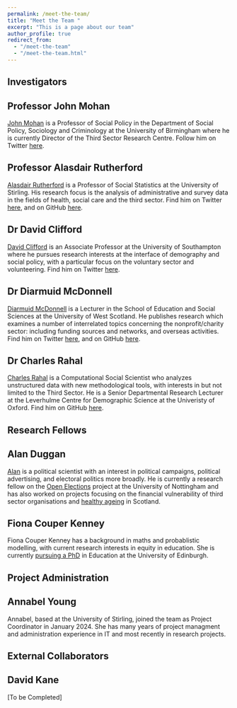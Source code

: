 ```yaml
---
permalink: /meet-the-team/
title: "Meet the Team "
excerpt: "This is a page about our team"
author_profile: true
redirect_from: 
  - "/meet-the-team"
  - "/meet-the-team.html"
---
```



## Investigators

Professor John Mohan
-----------
[John Mohan](https://www.birmingham.ac.uk/schools/social-policy/staff/profile.aspx?ReferenceId=75702) is a Professor of Social Policy in the Department of Social Policy, Sociology and Criminology at the University of Birmingham where he is currently Director of the Third Sector Research Centre. Follow him on Twitter [here](https://twitter.com/johnfmohan).

Professor Alasdair Rutherford 
-----------
[Alasdair Rutherford](https://www.stir.ac.uk/people/255778) is a Professor of Social Statistics at the University of Stirling. His research focus is the analysis of administrative and survey data in the fields of health, social care and the third sector. Find him on Twitter [here](https://twitter.com/altecon?lang=en), and on GitHub [here](https://github.com/a1asdair).

Dr David Clifford
-----------
[David Clifford](https://www.southampton.ac.uk/people/5x6lwp/doctor-david-clifford) is an Associate Professor at the University of Southampton where he pursues research interests at the interface of demography and social policy, with a particular focus on the voluntary sector and volunteering. Find him on Twitter [here](https://twitter.com/numbersdavid?lang=en-GB).

Dr Diarmuid McDonnell 
-----------
[Diarmuid McDonnell](https://research-portal.uws.ac.uk/en/persons/diarmuid-mcdonnell) is a Lecturer in the School of Education and Social Sciences at the University of West Scotland. He publishes research which examines a number of interrelated topics concerning the nonprofit/charity sector: including funding sources and networks, and overseas activities. Find him on Twitter [here](https://twitter.com/diarmuidmc?lang=en), and on GitHub [here](https://github.com/DiarmuidM).

Dr Charles Rahal
-----------
[Charles Rahal](https://crahal.github.io/) is a Computational Social Scientist who analyzes unstructured data with new methodological tools, with interests in but not limited to the Third Sector. He is a Senior Departmental Research Lecturer at the Leverhulme Centre for Demographic Science at the Univeristy of Oxford. Find him on GitHub [here](https://github.com/crahal).

## Research Fellows

**Alan Duggan**
-----------
[Alan](https://twitter.com/aduggan) is a political scientist with an interest in political campaigns, political advertising, and electoral politics more broadly. He is currently a research fellow on the [Open Elections](https://www.openelections.co.uk/) project at the University of Nottingham and has also worked on projects focusing on the financial vulnerability of third sector organisations and [healthy ageing](https://www.hagis.scot/) in Scotland.

**Fiona Couper Kenney**
-----------
Fiona Couper Kenney has a background in maths and probablistic modelling, with current research interests in equity in education. She is currently [pursuing a PhD](https://www.ed.ac.uk/profile/fiona-couper-kenney-student) in Education at the University of Edinburgh.

## Project Administration

**Annabel Young**
-----------
Annabel, based at the University of Stirling, joined the team as Project Coordinator in January 2024. She has many years of project managment and administration experience in IT and most recently in research projects.

## External Collaborators

**David Kane**
-----------
[To be Completed]
